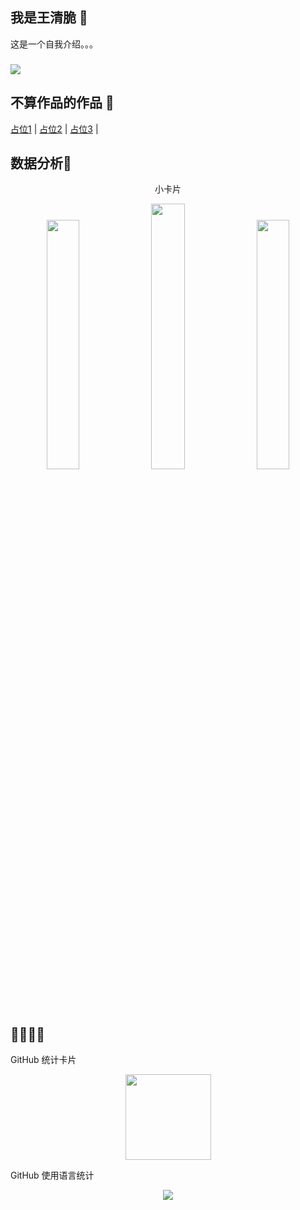 

## 我是王清脆 🦸
这是一个自我介绍。。。
<h3 align="left"> <img src="https://readme-typing-svg.herokuapp.com/?lines=console.log(%22Hello%2C%20World!%22);精诚所至金石为开!&center=true&size=27"> </h3>

## 不算作品的作品 🧙
<a href="#" target="_blank">占位1</a> |
<a href="#" target="_blank">占位2</a> |
<a href="#" target="_blank">占位3</a> |


## 数据分析👼
<div align="center" font-size=20px>小卡片</div>
<div display="flex"> 
<p align="center">
   <img width="32%" src="https://github-readme-stats.vercel.app/api?username=wangqingcui&show_icons=true&theme=tokyonight" />
   <img width="33%" src="https://github-readme-streak-stats.herokuapp.com/?user=wangqingcui&theme=tokyonight" />
   <img width="32%" src="https://github-readme-stats.vercel.app/api/top-langs/?user=wangqingcui&theme=tokyonight" /> 
</p>
</div>

## 👼🧚‍♂️🏸







GitHub 统计卡片
<div align="center"> <img height="137px" src="https://github-readme-stats.vercel.app/api?username=wangqingcui&hide_title=true&hide_border=true&show_icons=trueline_height=21&text_color=000&icon_color=000&bg_color=0,ea6161,ffc64d,fffc4d,52fa5a&theme=graywhite" /> </div>

GitHub 使用语言统计
<div align="center"> <img src="https://github-readme-stats.vercel.app/api/top-langs/?username=sun0225SUN&hide_title=true&hide_border=true&layout=compact&langs_count=6&text_color=000&icon_color=fff&bg_color=0,52fa5a,4dfcff,c64dff&theme=graywhite" /> </div>





